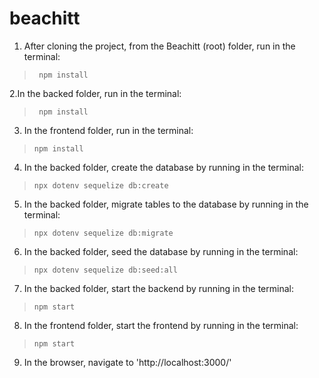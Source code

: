# beachitt

1. After cloning the project, from the Beachitt (root) folder, run in the terminal:
>` npm install`

2.In the backed folder, run in the terminal:
>` npm install`

3. In the frontend folder, run in the terminal:
>`npm install`

4. In the backed folder, create the database by running in the terminal:
>`npx dotenv sequelize db:create`

5. In the backed folder, migrate tables to the database by running in the terminal:
>`npx dotenv sequelize db:migrate`

6. In the backed folder, seed the database by running in the terminal:
>`npx dotenv sequelize db:seed:all`

7. In the backed folder, start the backend by running in the terminal:
>`npm start`

8. In the frontend folder, start the frontend by running in the terminal:
>`npm start`

9. In the browser, navigate to 'http://localhost:3000/'
